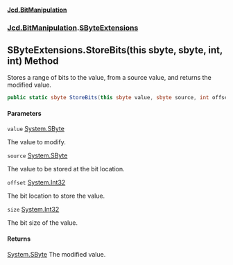 #### [Jcd.BitManipulation](index.md 'index')
### [Jcd.BitManipulation](Jcd.BitManipulation.md 'Jcd.BitManipulation').[SByteExtensions](Jcd.BitManipulation.SByteExtensions.md 'Jcd.BitManipulation.SByteExtensions')

## SByteExtensions.StoreBits(this sbyte, sbyte, int, int) Method

Stores a range of bits to the value, from a source value, and returns the modified value.

```csharp
public static sbyte StoreBits(this sbyte value, sbyte source, int offset, int size);
```
#### Parameters

<a name='Jcd.BitManipulation.SByteExtensions.StoreBits(thissbyte,sbyte,int,int).value'></a>

`value` [System.SByte](https://docs.microsoft.com/en-us/dotnet/api/System.SByte 'System.SByte')

The value to modify.

<a name='Jcd.BitManipulation.SByteExtensions.StoreBits(thissbyte,sbyte,int,int).source'></a>

`source` [System.SByte](https://docs.microsoft.com/en-us/dotnet/api/System.SByte 'System.SByte')

The value to be stored at the bit location.

<a name='Jcd.BitManipulation.SByteExtensions.StoreBits(thissbyte,sbyte,int,int).offset'></a>

`offset` [System.Int32](https://docs.microsoft.com/en-us/dotnet/api/System.Int32 'System.Int32')

The bit location to store the value.

<a name='Jcd.BitManipulation.SByteExtensions.StoreBits(thissbyte,sbyte,int,int).size'></a>

`size` [System.Int32](https://docs.microsoft.com/en-us/dotnet/api/System.Int32 'System.Int32')

The bit size of the value.

#### Returns
[System.SByte](https://docs.microsoft.com/en-us/dotnet/api/System.SByte 'System.SByte')
The modified value.